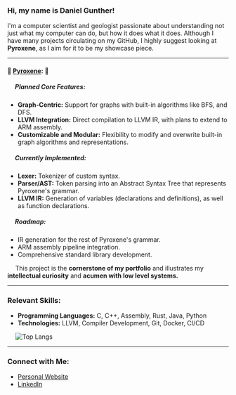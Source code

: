### Hi, my name is Daniel Gunther!

I'm a computer scientist and geologist passionate about understanding not just what my computer can do, but how it does what it does. Although I have many projects circulating on my GitHub, I highly suggest looking at **Pyroxene**, as I aim for it to be my showcase piece.

---

#### 🌟 **[Pyroxene](https://github.com/dgunther2001/pyroxene_lang):** 🌟
##### &emsp; Planned Core Features:
- **Graph-Centric:** Support for graphs with built-in algorithms like BFS, and DFS.
- **LLVM Integration:** Direct compilation to LLVM IR, with plans to extend to ARM assembly.
- **Customizable and Modular:** Flexibility to modify and overwrite built-in graph algorithms and representations.

##### &emsp; Currently Implemented:
- **Lexer:** Tokenizer of custom syntax.
- **Parser/AST:** Token parsing into an Abstract Syntax Tree that represents Pyroxene's grammar.
- **LLVM IR:** Generation of variables (declarations and definitions), as well as function declarations.

##### &emsp; Roadmap:
- IR generation for the rest of Pyroxene's grammar.
- ARM assembly pipeline integration.
- Comprehensive standard library development.

&emsp; This project is the **cornerstone of my portfolio** and illustrates my **intellectual curiosity** and **acumen with low level systems.**

---

### Relevant Skills:

- **Programming Languages:** C, C++, Assembly, Rust, Java, Python
- **Technologies:** LLVM, Compiler Development, Git, Docker, CI/CD

&emsp; ![Top Langs](https://github-readme-stats.vercel.app/api/top-langs/?username=dgunther2001&layout=compact&hide=javascript,html,scss)

---

### Connect with Me:

- [Personal Website](https://danielgunther.com)
- [LinkedIn](https://www.linkedin.com/in/daniel-gunther-1b035a221/)  


